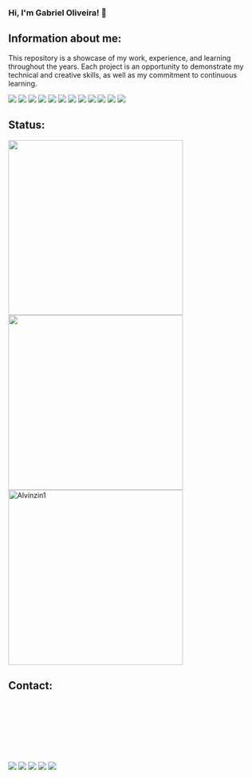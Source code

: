 ### Hi, I'm Gabriel Oliveira! 👋

## Information about me:
<p style="align:justify">This repository is a showcase of my work, experience, and learning throughout the years. Each project is an opportunity to demonstrate my technical and creative skills, as well as my commitment to continuous learning.</p>

<p><img src="https://img.shields.io/badge/HTML5-gray?style=plastic&logo=html5"> <img src="https://img.shields.io/badge/CSS3-gray?style=plastic&logo=css3"> <img src="https://img.shields.io/badge/JavaScript-gray?style=plastic&logo=javascript"> <img src="https://img.shields.io/badge/TypeScript-gray?style=plastic&logo=typescript"> <img src="https://img.shields.io/badge/Angular-gray?style=plastic&logo=angular"> <img src="https://img.shields.io/badge/Bootstrap-gray?style=plastic&logo=bootstrap"> <img src="https://img.shields.io/badge/TailwindCSS-gray?style=plastic&logo=tailwindcss"> <img src="https://img.shields.io/badge/Vuetify-gray?style=plastic&logo=Vuetify"> <img src="https://img.shields.io/badge/Vue.js-gray?style=plastic&logo=Vue.js"> <img src="https://img.shields.io/badge/Laravel-gray?style=plastic&logo=Laravel"> <img src="https://img.shields.io/badge/PHP-gray?style=plastic&logo=PHP"> <img src="https://img.shields.io/badge/SpringBoot-gray?style=plastic&logo=Spring"></p>

## Status:
<div style="display: inline_block">
  <img width="350rem" src="https://github-readme-stats.vercel.app/api?username=Alvinzin1&show_icons=true&theme=dark&include_all_commits=true&count_private=true"/> <br>
  <img width="350rem" src="https://github-readme-stats.vercel.app/api/top-langs/?username=Alvinzin1&layout=compact&langs_count=9&theme=dark"/> <br>
  <img width="350rem" src="https://github-readme-streak-stats.herokuapp.com/?user=Alvinzin1&theme=dark" alt="Alvinzin1" />
</div>

## Contact:
<div style="margin-top: 10em"> 
  <a href="https://www.youtube.com/channel/UCmkP_w1m2DvgYW3mqsI3dhw" target="_blank"><img src="https://img.shields.io/badge/YouTube-FF0000?style=for-the-badge&logo=youtube&logoColor=white" target="_blank"></a>
  <a href="https://www.instagram.com/alvinzin1_/" target="_blank"><img src="https://img.shields.io/badge/-Instagram-%23E4405F?style=for-the-badge&logo=instagram&logoColor=white" target="_blank"></a>
 	<a href="https://www.twitch.tv/alvinzin1_" target="_blank"><img src="https://img.shields.io/badge/Twitch-9146FF?style=for-the-badge&logo=twitch&logoColor=white" target="_blank"></a> 
  <a href="https://www.linkedin.com/in/gabriel-souza-958b7216a" target="_blank"><img src="https://img.shields.io/badge/-LinkedIn-%230077B5?style=for-the-badge&logo=linkedin&logoColor=white" target="_blank"></a> 
  <a href = "mailto:gabrielsouzacontato.99@gmail.com" target="_blank"><img src="https://img.shields.io/badge/-Gmail-%23333?style=for-the-badge&logo=gmail&logoColor=white" target="_blank"></a>
</div>
